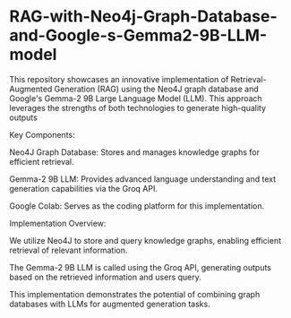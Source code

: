 # RAG-with-Neo4j-Graph-Database-and-Google-s-Gemma2-9B-LLM-model
This repository showcases an innovative implementation of Retrieval-Augmented Generation (RAG) using the Neo4J graph database and Google's Gemma-2 9B Large Language Model (LLM). This approach leverages the strengths of both technologies to generate high-quality outputs

Key Components:

Neo4J Graph Database: Stores and manages knowledge graphs for efficient retrieval. 

Gemma-2 9B LLM: Provides advanced language understanding and text generation capabilities via the Groq API. 

Google Colab: Serves as the coding platform for this implementation.

Implementation Overview:

We utilize Neo4J to store and query knowledge graphs, enabling efficient retrieval of relevant information.

The Gemma-2 9B LLM is called using the Groq API, generating outputs based on the retrieved information and users query.

This implementation demonstrates the potential of combining graph databases with LLMs for augmented generation tasks.
